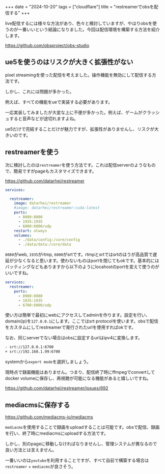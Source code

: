 +++
date = "2024-10-20"
tags = ["cloudflare"]
title = "restreamerでobsを配信する"
+++

live配信するには様々な方法があり、色々と検討していますが、やはりobsを使うのが一番いいという結論になりました。今回は配信環境を構築する方法を紹介します。

https://github.com/obsproject/obs-studio

## ue5を使うのはリスクが大きく拡張性がない

pixel streamingを使った配信を考えました。操作機能を無効にして配信する方法です。

しかし、これには問題が多かった。

例えば、すべての機能をueで実装する必要があります。

一応実装してみましたが大変な上に不便が多かった。例えば、ゲームがクラッシュすると音声などが途切れますよね。

ue5だけで完結することだけが魅力ですが、拡張性がありませんし、リスクが大きいのです。

## restreamerを使う

次に検討したのは`restreamer`を使う方法です。これは配信serverのようなもので、簡易ですがpageもカスタマイズできます。

https://github.com/datarhei/restreamer

```yml:compose.yaml
services:

  restreamer:
    image: datarhei/restreamer
    #image: datarhei/restreamer:cuda-latest
    ports:
      - 8080:8080
      - 1935:1935
      - 6000:6000/udp
    restart: always
    volumes:
      - ./data/config:/core/config
      - ./data/data:/core/data
```

`8080`がweb, `1935`がrtmp, `6000`がsrtです。rtmpとsrtではsrtのほうが高品質で遅延が少なくなると思います。使わないものはportを閉じてもokです。基本的にはバッティングなどもありますから以下のようにlocahostのportを変えて使うのがいいですね。

```yml:compose.yaml
services:
  restreamer:
    ports:
      - 8980:8080
      - 1835:1935
      - 6700:6000/udp
```

使い方は簡単で最初にwebにアクセスしてadminを作ります。設定を行い、domain(ip)を`127.0.0.1`にします。ここではsrt protocolを使います。obsで配信をカスタムにしてrestreamerで発行されたurlを使用すればokです。

なお、同じserverでない場合はobsに設定するurlはipv4に変換します。

```sh
- srt://127.0.0.1:6700
+ srt://192.168.1.99:6700
```

systemから`expert mode`を選択しましょう。

現時点で録画機能はありません。つまり、配信終了時にffmpegでconvertしてdocker volumeに保存し、再視聴が可能になる機能があると嬉しいですね。

https://github.com/datarhei/restreamer/issues/692

## mediacmsに保存する

https://github.com/mediacms-io/mediacms

`mediacms`を使用することで録画をuploadすることは可能です。obsで配信、録画を行い、終了時にmediacmsにuploadする方法です。

しかし、別のpageに移動しなければなりませんし、管理システムが異なるので良い方法とは言えません。

一番いいのは`youtube`を利用することですが、すべて自前で構築する場合は`restreamer` + `mediacms`が良さそう。

